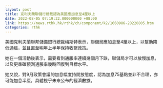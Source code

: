 ```yaml
---
layout: post
title: 克利夫蘭聯儲行總裁認為美國應加息至4厘以上
date: 2022-08-05 07:19:22.000000000 +08:00
link: https://news.rthk.hk/rthk/ch/component/k2/1660986-20220805.htm
categories: rthk
---
```


美國克利夫蘭聯邦儲備銀行總裁梅斯特表示，聯儲局應加息至4厘以上，以幫助降低通脹，並且直至明年上半年保持收緊政策。

她在一個活動後表示，需要看到通脹率連續幾個月下跌，聯儲局才可以放慢加息，以及更準確預測通脹率幾時回復到目標水平。

她又說，對9月政策會議的加息幅度持開放態度，認為加息75基點並非不合理，亦可能加息半厘，具體視乎未來公布的經濟數據。
